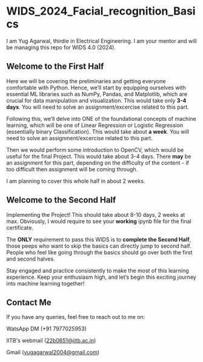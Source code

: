 # WIDS_2024_Facial_recognition_Basics
I am Yug Agarwal, thirdie in Electrical Engineering. I am your mentor and will be managing this repo for WIDS 4.0 (2024). 

## Welcome to the First Half

Here we will be covering the preliminaries and getting everyone comfortable with Python. Hence, we’ll start by equipping ourselves with essential ML libraries such as NumPy, Pandas, and Matplotlib, which are crucial for data manipulation and visualization. This would take only **3-4 days**. You will need to solve an assignment/excercise related to this part.

Following this, we’ll delve into ONE of the foundational concepts of machine learning, which will be one of Linear Regression or Logistic Regression (essentially binary Classification). This would take about **a week**. You will need to solve an assignment/excercise related to this part.

Then we would perform some introduction to OpenCV, which would be useful for the final Project. This would take about 3-4 days. There **may** be an assignment for this part, depending on the difficulty of the content - if too difficult then assignment will be coming through.

I am planning to cover this whole half in about 2 weeks.

## Welcome to the Second Half
Implementing the Project! This should take about 8-10 days, 2 weeks at max. Obviously, I would require to see your **working** ipynb file for the final certificate.

The **ONLY** requirement to pass this WIDS is to **complete the Second Half**, those peeps who want to skip the basics can directly jump to second half. People who feel like going through the basics should go over both the first and second halves.

Stay engaged and practice consistently to make the most of this learning experience. Keep your enthusiasm high, and let’s begin this exciting journey into machine learning together!

## Contact Me
If you have any queries, feel free to reach out to me on:

WatsApp DM (+91 7977025953)

IITB's webmail (22b0651@iitb.ac.in)

Gmail (yugagarwal2004@gmail.com)
